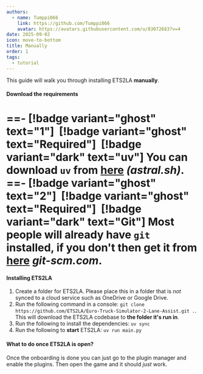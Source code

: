 ```yaml
---
authors: 
  - name: Tumppi066
    link: https://github.com/Tumppi066
    avatar: https://avatars.githubusercontent.com/u/83072683?v=4
date: 2025-09-02
icon: move-to-bottom
title: Manually
order: 1
tags: 
  - tutorial
---
```


This guide will walk you through installing ETS2LA **manually**.

#### Download the requirements
==- [!badge variant="ghost" text="1"] ‎ [!badge variant="ghost" text="Required"] ‎ [!badge variant="dark" text="uv"]
You can download `uv` from [here](https://docs.astral.sh/uv/getting-started/installation/) *(astral.sh)*.
==- [!badge variant="ghost" text="2"] ‎ [!badge variant="ghost" text="Required"] ‎ [!badge variant="dark" text="Git"]
Most people will already have `git` installed, if you don't then get it from [here](https://git-scm.com/) *git-scm.com*.
===

#### Installing ETS2LA
1. Create a folder for ETS2LA. Please place this in a folder that is *not* synced to a cloud service such as OneDrive or Google Drive.
2. Run the following command in a console: `git clone https://github.com/ETS2LA/Euro-Truck-Simulator-2-Lane-Assist.git .`. This will download the ETS2LA codebase to **the folder it's run in**.
3. Run the following to install the dependencies: `uv sync`
4. Run the following to **start** ETS2LA: `uv run main.py`

#### What to do once ETS2LA is open?
Once the onboarding is done you can just go to the plugin manager and enable the plugins. Then open the game and it should *just* work.